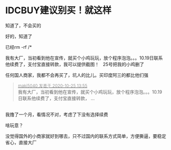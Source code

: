 # IDCBUY建议别买！就这样


知道了，不会买的

好的，知道了

已经rm -rf /* 

 我有大厂，当初看到他在宣传，就买个小鸡玩玩，放个程序泡泡。。。10.19日联系他续费了，支付宝直接转款，我可以提供截图！&nbsp; &nbsp;25号把我的小鸡删了

任何国人商家，我都不会再买了，坑人的比儿。买印度阿三的都比他们强

<div class="quote"><blockquote><font size="2"><a href="https://www.hostloc.com/forum.php?mod=redirect&amp;goto=findpost&amp;pid=9349726&amp;ptid=758251" target="_blank"><font color="#999999">maki5040 发表于 2020-10-25 13:55</font></a></font><br />
我有大厂，当初看到他在宣传，就买个小鸡玩玩，放个程序泡泡。。。10.19日联系他续费了，支付宝直接转款， ...</blockquote></div><br />
我撸了一个月，看情况不对，考虑了下没有选择续费<img src="static/image/smiley/default/smile.gif" smilieid="1" border="0" alt="" />

啥玩意？

没觉得国外的小商家就好到哪去，只不过国内的联系方式简单，方便撕逼，要稳定省心，直接大厂
